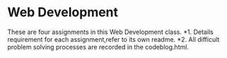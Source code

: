 # Web Development
These are four assignments in this Web Development class.
*1. Details requirement for each assignment,refer to its own readme.
*2. All difficult problem solving processes are recorded in the codeblog.html.
